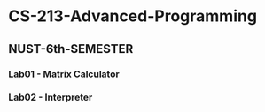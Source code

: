 # CS-213-Advanced-Programming
## NUST-6th-SEMESTER
### Lab01 - Matrix Calculator
### Lab02 - Interpreter
